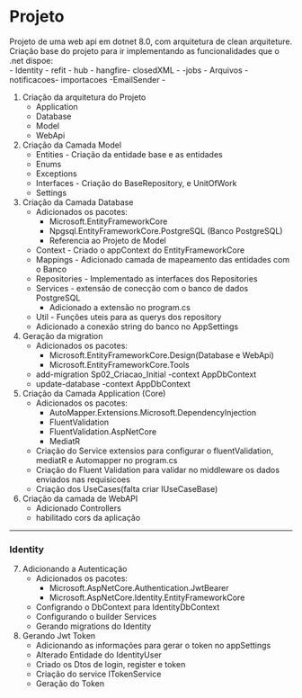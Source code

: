 # Projeto

Projeto de uma web api em dotnet 8.0, com arquitetura de clean arquiteture.   
Criação base do projeto para ir implementando as funcionalidades que o .net dispoe:   
    - Identity - refit - hub - hangfire- closedXML - -jobs - Arquivos - notificacoes- importacoes -EmailSender -


1. Criação da arquitetura do Projeto
    - Application
    - Database
    - Model
    - WebApi
2. Criação da Camada Model
    - Entities - Criação da entidade base e as entidades
    - Enums
    - Exceptions
    - Interfaces -  Criação do BaseRepository, e UnitOfWork
    - Settings
3. Criação da Camada Database
    - Adicionados os pacotes:
        - Microsoft.EntityFrameworkCore
        - Npgsql.EntityFrameworkCore.PostgreSQL (Banco PostgreSQL)
        - Referencia ao Projeto de Model
    - Context - Criado o appContext do EntityFrameworkCore
    - Mappings - Adicionado camada de mapeamento das entidades com o Banco
    - Repositories - Implementado as interfaces dos Repositories
    - Services - extensão de conecção com o banco de dados PostgreSQL
        - Adicionado a extensão no program.cs
    - Util - Funções uteis para as querys dos repository
    - Adicionado a conexão string do banco no AppSettings
4. Geração da migration
    - Adicionados os pacotes:
        - Microsoft.EntityFrameworkCore.Design(Database e WebApi)
        - Microsoft.EntityFrameworkCore.Tools
    - add-migration Sp02_Criacao_Initial -context AppDbContext
    - update-database -context AppDbContext
5. Criação da Camada Application (Core)
    - Adicionados os pacotes:
        - AutoMapper.Extensions.Microsoft.DependencyInjection
        - FluentValidation
        - FluentValidation.AspNetCore
        - MediatR
    - Criação do Service extensios para configurar o fluentValidation, mediatR e Automapper no program.cs
    - Criação do Fluent Validation para validar no middleware os dados enviados nas requisicoes
    - Criação dos UseCases(falta criar IUseCaseBase)
6. Criação da camada de WebAPI
    - Adicionado Controllers
    - habilitado cors da aplicação
---
### Identity
7. Adicionando a Autenticação
    - Adicionados os pacotes:
        - Microsoft.AspNetCore.Authentication.JwtBearer
        - Microsoft.AspNetCore.Identity.EntityFrameworkCore
    - Configrando o DbContext para IdentityDbContext
    - Configurando o builder Services
    - Gerando migrations do Identity   
8. Gerando Jwt Token
    - Adicionando as informações para gerar o token no appSettings
    - Alterado Entidade do IdentityUser
    - Criado os Dtos de login, register e token
    - Criação do service ITokenService
    - Geração do Token
